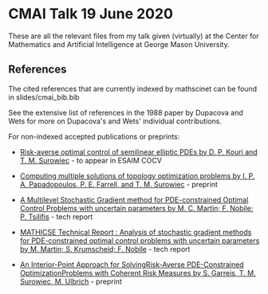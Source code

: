 # CMAI Talk 19 June 2020
These are all the relevant files from my talk given (virtually) at the Center for Mathematics and Artificial Intelligence at George Mason University.

## References
The cited references that are currently indexed by mathscinet can be found in
slides/cmai_bib.bib

See the extensive list of references in the 1988 paper by Dupacova and Wets
for more on Dupacova's and Wets' individual contributions.

For non-indexed accepted publications or preprints:
* [Risk-averse optimal control of semilinear elliptic PDEs by D. P. Kouri and T. M. Surowiec](https://doi.org/10.1051/cocv/2019061) - to appear in ESAIM COCV
* [Computing multiple solutions of topology optimization problems by I. P. A. Papadopoulos, P. E. Farrell, and T. M. Surowiec](https://www.researchgate.net/publication/340938794_Computing_multiple_solutions_of_topology_optimization_problems) - preprint

* [A Multilevel Stochastic Gradient method for PDE-constrained Optimal Control Problems with uncertain parameters
   by M. C. Martin; F. Nobile; P. Tsilifis](https://infoscience.epfl.ch/record/273651) - tech report

* [MATHICSE Technical Report : Analysis of stochastic gradient methods for PDE-constrained optimal control problems with uncertain parameters by M. Martin; S. Krumscheid; F. Nobile](https://infoscience.epfl.ch/record/263568) - tech report

* [An Interior-Point Approach for SolvingRisk-Averse PDE-Constrained OptimizationProblems with Coherent Risk Measures by S. Garreis, T. M. Surowiec, M. Ulbrich](https://spp1962.wias-berlin.de/preprints/111.pdf) - preprint
